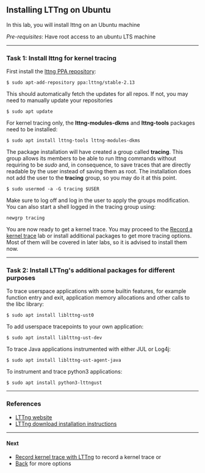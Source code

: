 ## Installing LTTng on Ubuntu

In this lab, you will install lttng on an Ubuntu machine

*Pre-requisites*: Have root access to an ubuntu LTS machine

- - -

### Task 1: Install lttng for kernel tracing

First install the [lttng PPA repository](https://launchpad.net/~lttng/+archive/ubuntu/stable-2.13):

```
$ sudo apt-add-repository ppa:lttng/stable-2.13
```

This should automatically fetch the updates for all repos. If not, you may need to manually update your repositories

```
$ sudo apt update
```

For kernel tracing only, the **lttng-modules-dkms** and **lttng-tools** packages need to be installed:

```
$ sudo apt install lttng-tools lttng-modules-dkms
```

The package installation will have created a group called **tracing**. This group allows its members to be able to run lttng commands without requiring to be *sudo* and, in consequence, to save traces that are directly readable by the user instead of saving them as root. The installation does not add the user to the **tracing** group, so you may do it at this point.

```
$ sudo usermod -a -G tracing $USER
```
Make sure to log off and log in the user to apply the groups modification. You can also start a shell logged in the tracing group using:

```
newgrp tracing
```

You are now ready to get a kernel trace. You may proceed to the [Record a kernel trace](../003-record-kernel-trace-lttng) lab or install additional packages to get more tracing options. Most of them will be covered in later labs, so it is advised to install them now.

- - -

### Task 2: Install LTTng's additional packages for different purposes

To trace userspace applications with some builtin features, for example function entry and exit, application memory allocations and other calls to the libc library:

```
$ sudo apt install liblttng-ust0
```

To add userspace tracepoints to your own application:

```
$ sudo apt install liblttng-ust-dev
```

To trace Java applications instrumented with either JUL or Log4j:

```
$ sudo apt install liblttng-ust-agent-java
```

To instrument and trace python3 applications:

```
$ sudo apt install python3-lttngust
```

- - -

### References

* [LTTng website](http://lttng.org)
* [LTTng download installation instructions](https://lttng.org/download/)

- - -

#### Next

* [Record kernel trace with LTTng](../003-record-kernel-trace-lttng) to record a kernel trace
or
* [Back](../) for more options

